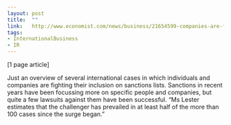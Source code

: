 ```yaml
---
layout: post
title:  ""
link:   http://www.economist.com/news/business/21654599-companies-are-fighting-inclusion-sanctions-listsand-winning-sort-who-are-you-calling
tags:
- InternationalBusiness
- IR
---
```


[1 page article]

Just an overview of several international cases in which individuals and companies are fighting their inclusion on sanctions lists. Sanctions in recent years have been focussing more on specific people and companies, but quite a few lawsuits against them have been successful. “Ms Lester estimates that the challenger has prevailed in at least half of the more than 100 cases since the surge began.”